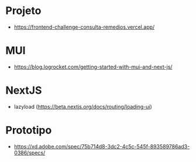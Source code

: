 # Projeto

- https://frontend-challenge-consulta-remedios.vercel.app/

# MUI

- https://blog.logrocket.com/getting-started-with-mui-and-next-js/

# NextJS

- lazyload (https://beta.nextjs.org/docs/routing/loading-ui)

# Prototipo

- https://xd.adobe.com/spec/75b714d8-3dc2-4c5c-545f-893589786ad3-0386/specs/
